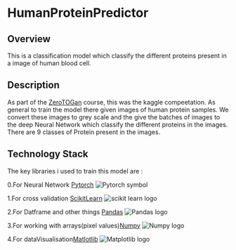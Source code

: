 # HumanProteinPredictor

## Overview
This is a classification model which classify the different proteins present in a image of human blood cell.

## Description
As part of the [ZeroTOGan](https://www.jovian.ml/) course, this was the kaggle compeetation.
As general to train the model there given images of human protein samples. We convert these images to grey scale and the give the batches of images to the deep Neural Network which classify the different proteins in the images. There are 9 classes of Protein present in the images.

## Technology Stack

The key libraries i used to train this model are :

0.For Neural Network [Pytorch](https://pytorch.org/) ![Pytorch symbol](https://upload.wikimedia.org/wikipedia/commons/thumb/9/96/Pytorch_logo.png/800px-Pytorch_logo.png)

1.For cross validation [ScikitLearn](https://scikit-learn.org/stable/) ![scikit learn logo](https://banner2.cleanpng.com/20180823/ipi/kisspng-scikit-learn-python-scikit-image-logo-brand-custom-application-development-service-provider-ap-5b7f65a43cd484.7557485915350757482492.jpg)

2.For Datframe and other things [Pandas](https://pandas.pydata.org/) ![Pandas logo](https://i.redd.it/c6h7rok9c2v31.jpg)

3.For working with arrays(pixel values)[Numpy](https://numpy.org/) ![Numpy logo](https://user-images.githubusercontent.com/1217238/65354639-dd928f80-dba4-11e9-833b-bc3e8c6a737d.png)

4.For dataVisualisation[Matlotlib](https://matplotlib.org/) ![ Matplotlib logo](https://matplotlib.org/3.3.0/_static/logo2_compressed.svg)

